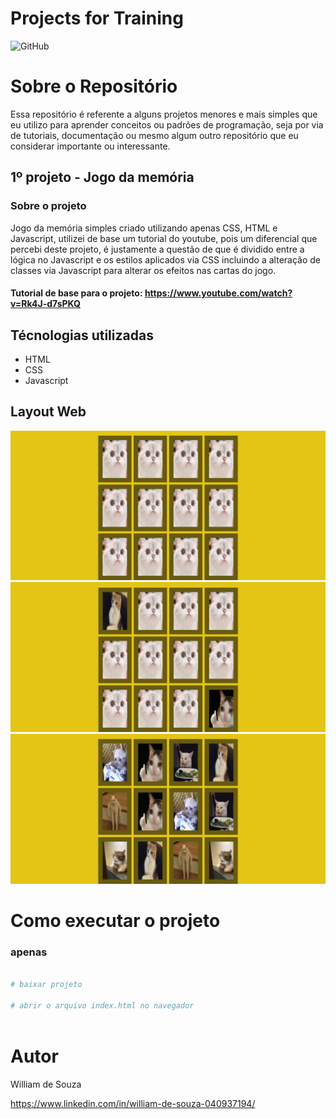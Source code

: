 # Projects for Training

![GitHub](https://img.shields.io/github/license/WilliamD-s/projectsForTraining)

# Sobre o Repositório
Essa repositório é referente a alguns projetos menores e mais simples que eu utilizo para aprender conceitos ou padrões de programação, seja por via de tutoriais, documentação ou mesmo algum outro repositório que eu considerar importante ou interessante.

## 1º projeto - Jogo da memória
### Sobre o projeto
Jogo da memória simples criado utilizando apenas CSS, HTML e Javascript, utilizei de base um tutorial do youtube, pois um diferencial que percebi deste projeto, é justamente a questão de que é dividido entre a lógica no Javascript e os estilos aplicados via CSS incluindo a alteração de classes via Javascript para alterar os efeitos nas cartas do jogo.

#### Tutorial de base para o projeto: https://www.youtube.com/watch?v=Rk4J-d7sPKQ

## Técnologias utilizadas
- HTML
- CSS
- Javascript

## Layout Web
![Layout home](jogo_memoria/assets/1.png) ![Layout home](jogo_memoria/assets/2.png) ![Layout home](jogo_memoria/assets/3.png)

# Como executar o projeto

### apenas 
```bash

# baixar projeto

# abrir o arquivo index.html no navegador
  
 ```
 
# Autor
William de Souza
  
https://www.linkedin.com/in/william-de-souza-040937194/
